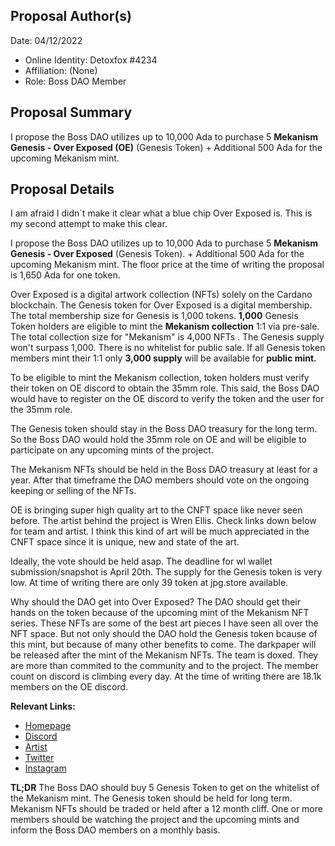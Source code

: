 ## Proposal Author(s)
Date: 04/12/2022

-   Online Identity: Detoxfox #4234
-   Affiliation: (None)
-   Role: Boss DAO Member

## [](https://github.com/boss-dao/proposals/blob/main/Boss%20DAO%20Proposal%20Template.md#proposal-summary)Proposal Summary

I propose the Boss DAO utilizes up to 10,000 Ada to purchase 5 **Mekanism Genesis - Over Exposed (OE)** (Genesis Token) + Additional 500 Ada for the upcoming Mekanism mint. 

## [](https://github.com/boss-dao/proposals/blob/main/Boss%20DAO%20Proposal%20Template.md#proposal-details)Proposal Details

I am afraid I didn´t make it clear what a blue chip Over Exposed is. This is my second attempt to make this clear. 

I propose the Boss DAO utilizes up to 10,000 Ada to purchase 5 **Mekanism Genesis - Over Exposed** (Genesis Token). + Additional 500 Ada for the upcoming Mekanism mint. The floor price at the time of writing the proposal is 1,650 Ada for one token. 

Over Exposed is a digital artwork collection (NFTs) solely on the Cardano blockchain. The Genesis token for Over Exposed is a digital membership. The total membership size for Genesis is 1,000 tokens. **1,000** Genesis Token holders are eligible to mint the **Mekanism collection** 1:1 via pre-sale. The total collection size for "Mekanism" is 4,000 NFTs . The Genesis supply won't surpass 1,000. There is no whitelist for public sale. If all Genesis token members mint their 1:1 only **3,000 supply** will be available for **public mint.**

To be eligible to mint the Mekanism collection, token holders must verify their token on OE discord to obtain the 35mm role. This said, the Boss DAO would have to register on the OE discord to verify the token and the user for the 35mm role. 

The Genesis token should stay in the Boss DAO treasury for the long term. So the Boss DAO would hold the 35mm role on OE and will be eligible to participate on any upcoming mints of the project. 

The Mekanism NFTs should be held in the Boss DAO treasury at least for a year. After that timeframe the DAO members should vote on the ongoing keeping or selling of the NFTs. 

OE is bringing super high quality art to the CNFT space like never seen before. The artist behind the project is Wren Ellis. Check links down below for team and artist. I think this kind of art will be much appreciated in the CNFT space since it is unique, new and state of the art. 

Ideally, the vote should be held asap. The deadline for wl wallet submission/snapshot is April 20th. The supply for the Genesis token is very low. At time of writing there are only 39 token at jpg.store available. 

Why should the DAO get into Over Exposed? 
The DAO should get their hands on the token because of the upcoming mint of the Mekanism NFT series. These NFTs are some of the best art pieces I have seen all over the NFT space. But not only should the DAO hold the Genesis token bcause of this mint, but because of many other benefits to come. The darkpaper will be released after the mint of the Mekanism NFTs. The team is doxed. They are more than commited to the community and to the project. The member count on discord is climbing every day. At the time of writing there are 18.1k members on the OE discord. 


**Relevant Links:**
- [Homepage](https://www.overexposed.io/)
- [Discord](https://discord.gg/a9VyFzbj)
- [Artist](https://www.wrenellis.org/)
- [Twitter](https://twitter.com/Over___Exposed)
- [Instagram](https://www.instagram.com/oovveerr_eexxppoosseedd)

**TL;DR**
The Boss DAO should buy 5 Genesis Token to get on the whitelist of the Mekanism mint. The Genesis token should be held for long term. Mekanism NFTs should be traded or held after a 12 month cliff. One or more members should be watching the project and the upcoming mints and inform the Boss DAO members on a monthly basis. 
